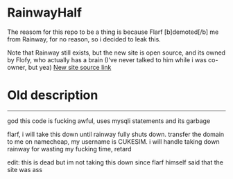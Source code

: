 # RainwayHalf
The reasom for this repo to be a thing is because Flarf [b]demoted[/b] me from Rainway, for no reason, so i decided to leak this.

Note that Rainway still exists, but the new site is open source, and its owned by Flofy, who actually has a brain (I've never talked to him while i was co-owner, but yea)
<a href="https://github.com/flofydev/Rainway">New site source link</a>

# Old description
---
god this code is fucking awful, uses mysqli statements and its garbage

flarf, i will take this down until rainway fully shuts down. transfer the domain to me on namecheap, my username is CUKESIM. i will handle taking down rainway for wasting my fucking time, retard

edit: this is dead but im not taking this down since flarf himself said that the site was ass
